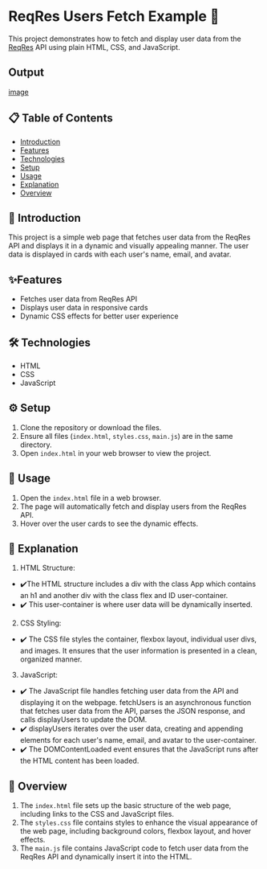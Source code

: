 # ReqRes Users Fetch Example 🎉

This project demonstrates how to fetch and display user data from the [ReqRes](https://reqres.in/) API using plain HTML, CSS, and JavaScript.

## Output

[image](./output.png)

## 📋 Table of Contents

- [Introduction](#introduction)
- [Features](#features)
- [Technologies](#technologies)
- [Setup](#setup)
- [Usage](#usage)
- [Explanation](#Explanation)
- [Overview](#Overview)

## 🌟 Introduction

This project is a simple web page that fetches user data from the ReqRes API and displays it in a dynamic and visually appealing manner. The user data is displayed in cards with each user's name, email, and avatar.

## ✨Features

- Fetches user data from ReqRes API
- Displays user data in responsive cards
- Dynamic CSS effects for better user experience

## 🛠️ Technologies

- HTML
- CSS
- JavaScript

## ⚙️ Setup

1. Clone the repository or download the files.
2. Ensure all files (`index.html`, `styles.css`, `main.js`) are in the same directory.
3. Open `index.html` in your web browser to view the project.

## 🚀 Usage

1. Open the `index.html` file in a web browser.
2. The page will automatically fetch and display users from the ReqRes API.
3. Hover over the user cards to see the dynamic effects.

## 📲 Explanation

1. HTML Structure:

- ✔️The HTML structure includes a div with the class App which contains an h1 and another div with the class flex and ID user-container.
- ✔️ This user-container is where user data will be dynamically inserted.

2. CSS Styling:

- ✔️ The CSS file styles the container, flexbox layout, individual user divs, and images. It ensures that the user information is presented in a clean, organized manner.

3. JavaScript:

- ✔️ The JavaScript file handles fetching user data from the API and displaying it on the webpage.
  fetchUsers is an asynchronous function that fetches user data from the API, parses the JSON response, and calls displayUsers to update the DOM.
- ✔️ displayUsers iterates over the user data, creating and appending elements for each user's name, email, and avatar to the user-container.
- ✔️ The DOMContentLoaded event ensures that the JavaScript runs after the HTML content has been loaded.

## 🔦 Overview

1. The `index.html` file sets up the basic structure of the web page, including links to the CSS and JavaScript files.
2. The `styles.css` file contains styles to enhance the visual appearance of the web page, including background colors, flexbox layout, and hover effects.
3. The `main.js` file contains JavaScript code to fetch user data from the ReqRes API and dynamically insert it into the HTML.
